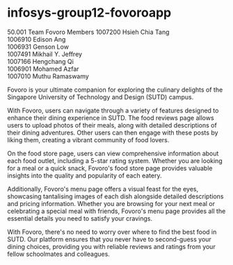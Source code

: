 # infosys-group12-fovoroapp
50.001 Team 
Fovoro
Members
1007200 Hsieh Chia Tang\
1006910  Edison Ang\
1006931 Genson Low\
1007491 Mikhail Y. Jeffrey\
1007166 Hengchang Qi \
1006901 Mohamed Azfar \
1007010 Muthu Ramaswamy 

Fovoro is your ultimate companion for exploring the culinary delights of the Singapore University of Technology and Design (SUTD) campus.

With Fovoro, users can navigate through a variety of features designed to enhance their dining experience in SUTD. The food reviews page allows users to upload photos of their meals, along with detailed descriptions of their dining adventures. Other users can then engage with these posts by liking them, creating a vibrant community of food lovers.

On the food store page, users can view comprehensive information about each food outlet, including a 5-star rating system. Whether you are looking for a meal or a quick snack, Fovoro's food store page provides valuable insights into the quality and popularity of each eatery.

Additionally, Fovoro's menu page offers a visual feast for the eyes, showcasing tantalising images of each dish alongside detailed descriptions and pricing information. Whether you are browsing for your next meal or celebrating a special meal with friends, Fovoro's menu page provides all the essential details you need to satisfy your cravings.

With Fovoro, there's no need to worry over where to find the best food in SUTD. Our platform ensures that you never have to second-guess your dining choices, providing you with reliable reviews and ratings from your fellow schoolmates and colleagues.
